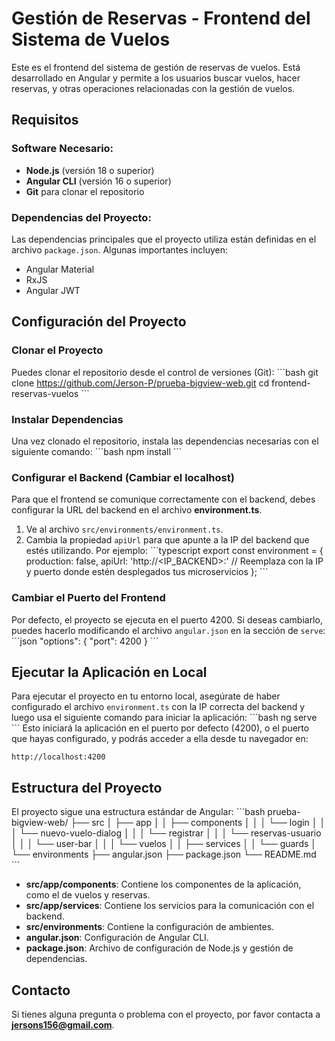 
# Gestión de Reservas - Frontend del Sistema de Vuelos

Este es el frontend del sistema de gestión de reservas de vuelos. Está desarrollado en Angular y permite a los usuarios buscar vuelos, hacer reservas, y otras operaciones relacionadas con la gestión de vuelos.

## Requisitos

### Software Necesario:
- **Node.js** (versión 18 o superior)
- **Angular CLI** (versión 16 o superior)
- **Git** para clonar el repositorio

### Dependencias del Proyecto:
Las dependencias principales que el proyecto utiliza están definidas en el archivo `package.json`. Algunas importantes incluyen:
- Angular Material
- RxJS
- Angular JWT

## Configuración del Proyecto

### Clonar el Proyecto
Puedes clonar el repositorio desde el control de versiones (Git):
\`\`\`bash
git clone https://github.com/Jerson-P/prueba-bigview-web.git
cd frontend-reservas-vuelos
\`\`\`

### Instalar Dependencias
Una vez clonado el repositorio, instala las dependencias necesarias con el siguiente comando:
\`\`\`bash
npm install
\`\`\`

### Configurar el Backend (Cambiar el localhost)
Para que el frontend se comunique correctamente con el backend, debes configurar la URL del backend en el archivo **environment.ts**. 

1. Ve al archivo `src/environments/environment.ts`.
2. Cambia la propiedad `apiUrl` para que apunte a la IP del backend que estés utilizando. Por ejemplo:
\`\`\`typescript
export const environment = {
  production: false,
  apiUrl: 'http://<IP_BACKEND>:<PUERTO>' // Reemplaza con la IP y puerto donde estén desplegados tus microservicios
};
\`\`\`

### Cambiar el Puerto del Frontend
Por defecto, el proyecto se ejecuta en el puerto 4200. Si deseas cambiarlo, puedes hacerlo modificando el archivo `angular.json` en la sección de `serve`:
\`\`\`json
"options": {
  "port": 4200
}
\`\`\`

## Ejecutar la Aplicación en Local

Para ejecutar el proyecto en tu entorno local, asegúrate de haber configurado el archivo `environment.ts` con la IP correcta del backend y luego usa el siguiente comando para iniciar la aplicación:
\`\`\`bash
ng serve
\`\`\`
Esto iniciará la aplicación en el puerto por defecto (4200), o el puerto que hayas configurado, y podrás acceder a ella desde tu navegador en:
```
http://localhost:4200
```

## Estructura del Proyecto

El proyecto sigue una estructura estándar de Angular:
\`\`\`bash
prueba-bigview-web/
├── src
│   ├── app
│   │   ├── components
│   │   │   └── login
│   │   │   └── nuevo-vuelo-dialog
│   │   │   └── registrar
│   │   │   └── reservas-usuario
│   │   │   └── user-bar
│   │   │   └── vuelos
│   │   ├── services
│   │   └── guards
│   └── environments
├── angular.json
├── package.json
└── README.md
\`\`\`

- **src/app/components**: Contiene los componentes de la aplicación, como el de vuelos y reservas.
- **src/app/services**: Contiene los servicios para la comunicación con el backend.
- **src/environments**: Contiene la configuración de ambientes.
- **angular.json**: Configuración de Angular CLI.
- **package.json**: Archivo de configuración de Node.js y gestión de dependencias.

## Contacto

Si tienes alguna pregunta o problema con el proyecto, por favor contacta a **jersons156@gmail.com**.
